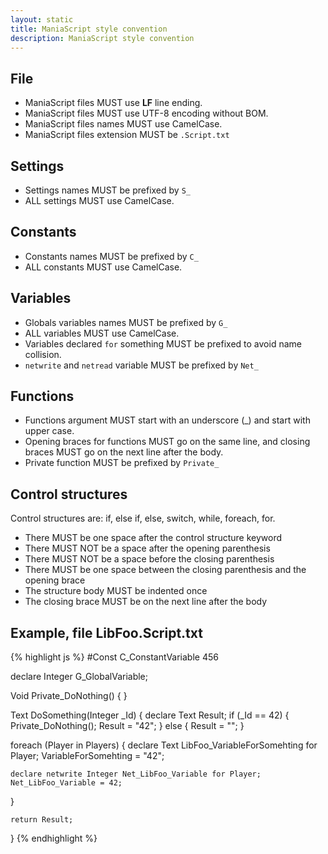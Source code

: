 ```yaml
---
layout: static
title: ManiaScript style convention
description: ManiaScript style convention
---
```


## File

* ManiaScript files MUST use **LF** line ending.
* ManiaScript files MUST use UTF-8 encoding without BOM.
* ManiaScript files names MUST use CamelCase.
* ManiaScript files extension MUST be `.Script.txt`

## Settings

* Settings names MUST be prefixed by `S_`
* ALL settings MUST use CamelCase.

## Constants

* Constants names MUST be prefixed by `C_`
* ALL constants MUST use CamelCase.

## Variables

* Globals variables names MUST be prefixed by `G_`
* ALL variables MUST use CamelCase.
* Variables declared `for` something MUST be prefixed to avoid name collision.
* `netwrite` and `netread` variable MUST be prefixed by `Net_`

## Functions

* Functions argument MUST start with an underscore (_) and start with upper case. 
* Opening braces for functions MUST go on the same line, and closing braces MUST go on the next line after the body.
* Private function MUST be prefixed by `Private_`

## Control structures

Control structures are: if, else if, else, switch, while, foreach, for.

* There MUST be one space after the control structure keyword
* There MUST NOT be a space after the opening parenthesis
* There MUST NOT be a space before the closing parenthesis
* There MUST be one space between the closing parenthesis and the opening brace
* The structure body MUST be indented once
* The closing brace MUST be on the next line after the body

## Example, file LibFoo.Script.txt

{% highlight js %}
#Const C_ConstantVariable 456

declare Integer G_GlobalVariable;

Void Private_DoNothing() {
}

Text DoSomething(Integer _Id) {
	declare Text Result;
	if (_Id == 42) {
		Private_DoNothing();
		Result = "42";
	} else {
		Result = "";
	}

  foreach (Player in Players) {
    declare Text LibFoo_VariableForSomehting for Player;
    VariableForSomehting = "42";

    declare netwrite Integer Net_LibFoo_Variable for Player;
    Net_LibFoo_Variable = 42;
  }

	return Result;
} 
{% endhighlight %}